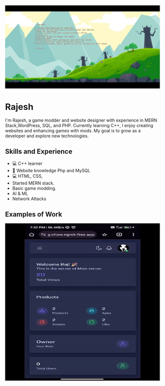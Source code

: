 ![Design and Development](https://github.com/RajDevX/RajDevX/blob/main/profile.jpeg)

# Rajesh
I'm Rajesh, a game modder and website designer with experience in MERN Stack,WordPress, SQL, and PHP. Currently learning C++, I enjoy creating websites and enhancing games with mods. My goal is to grow as a developer and explore new technologies.

## Skills and Experience
* 💻 C++ learner
* 📱 Website knowledge Php and MySQL
* 💻 HTML, CSS,
* Started MERN stack.
* Basic game modding.
* AI & ML
* Network Attacks 

## Examples of Work
<img src="https://github.com/RajDevX/RajDevX/blob/main/ezgif-4-e7dffd47c7.gif" width="513" height = "513">
